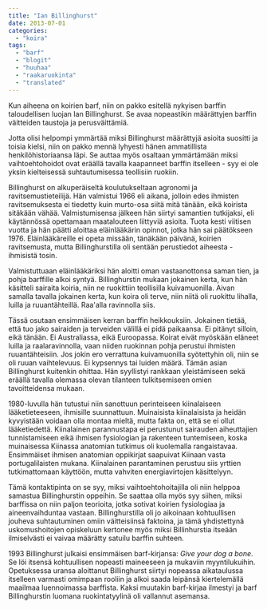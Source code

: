 ```yaml
---
title: "Ian Billinghurst"
date: 2013-07-01
categories: 
  - "koira"
tags: 
  - "barf"
  - "blogit"
  - "huuhaa"
  - "raakaruokinta"
  - "translated"
---
```


Kun aiheena on koirien barf, niin on pakko esitellä nykyisen barffin taloudellisen luojan Ian Billinghurst. Se avaa nopeastikin määrättyjen barffin väitteiden taustoja ja perusväittämiä.

<!--more-->

Jotta olisi helpompi ymmärtää miksi Billinghurst määrättyjä asioita suositti ja toisia kielsi, niin on pakko mennä lyhyesti hänen ammatillista henkilöhistoriaansa läpi. Se auttaa myös osaltaan ymmärtämään miksi vaihtoehtohoidot ovat eräällä tavalla kaapanneet barffin itselleen - syy ei ole yksin kielteisessä suhtautumisessa teollisiin ruokiin.

Billinghurst on alkuperäiseltä koulutukseltaan agronomi ja ravitsemustieteilijä. Hän valmistui 1966 eli aikana, jolloin edes ihmisten ravitsemuksesta ei tiedetty kuin murto-osa siitä mitä tänään, eikä koirista sitäkään vähää. Valmistumisensa jälkeen hän siirtyi samantien tutkijaksi, eli käytännössä opettamaan maatalouteen liittyviä asioita. Tuota kesti viitisen vuotta ja hän päätti aloittaa eläinlääkärin opinnot, jotka hän sai päätökseen 1976. Eläinlääkäreille ei opeta missään, tänäkään päivänä, koirien ravitsemusta, mutta Billinghurstilla oli sentään perustiedot aiheesta - ihmisistä tosin.

Valmistuttuaan eläinlääkäriksi hän aloitti oman vastaanottonsa saman tien, ja pohja barffille alkoi syntyä. Billinghurstin mukaan jokainen kerta, kun hän käsitteli sairaita koiria, niin ne ruokittiin teollisilla kuivamuonilla. Aivan samalla tavalla jokainen kerta, kun koira oli terve, niin niitä oli ruokittu lihalla, luilla ja ruuantähteillä. Raa'alla ravinnolla siis.

Tässä osutaan ensimmäisen kerran barffin heikkouksiin. Jokainen tietää, että tuo jako sairaiden ja terveiden välillä ei pidä paikaansa. Ei pitänyt silloin, eikä tänään. Ei Australiassa, eikä Euroopassa. Koirat eivät myöskään eläneet luilla ja raalaravinnolla, vaan niiden ruokinnan pohja perustui ihmisten ruuantähteisiin. Jos jokin ero verrattuna kuivamuonilla syötettyhin oli, niin se oli ruuan vaihtelevuus. Ei kypsennys tai luiden määrä. Tämän asian Billinghurst kuitenkin ohittaa. Hän syyllistyi rankkaan yleistämiseen sekä eräällä tavalla olemassa olevan tilanteen tulkitsemiseen omien tavoitteidensa mukaan.

1980-luvulla hän tutustui niin sanottuun perinteiseen kiinalaiseen lääketieteeseen, ihmisille suunnattuun. Muinaisista kiinalaisista ja heidän kyvyistään voidaan olla montaa mieltä, mutta fakta on, että se ei ollut lääketiedettä. Kiinalainen parannustapa ei perustunut sairauden aiheuttajien tunnistamiseen eikä ihmisen fysiologian ja rakenteen tuntemiseen, koska muinaisessa Kiinassa anatomian tutkimus oli kuolemalla rangaistavaa. Ensimmäiset ihmisen anatomian oppikirjat saapuivat Kiinaan vasta portugalilaisten mukana. Kiinalainen parantaminen perustuu siis yrttien tutkimattomaan käyttöön, mutta vahviten energiavirtojen käsittelyyn.

Tämä kontaktipinta on se syy, miksi vaihtoehtohoitajilla oli niin helppoa samastua Billinghurstin oppeihin. Se saattaa olla myös syy siihen, miksi barffissa on niin paljon teorioita, jotka sotivat koirien fysiologiaa ja aineenvaihduntaa vastaan. Billinghurstilla oli jo aikoinaan kohtuullisen jouheva suhtautuminen omiin väitteisiinsä faktoina, ja tämä yhdistettynä uskomushoitojen opiskeluun kertonee myös miksi Billinhurstia itseään ilmiselvästi ei vaivaa määrätty satuilu barffin suhteen.

1993 Billinghurst julkaisi ensimmäisen barf-kirjansa: _Give your dog a bone_. Se löi itsensä kohtuullisen nopeasti maineeseen ja mukaviin myyntilukuihin. Opetuksessa uransa aloittanut Billinghurst siirtyi nopeassa aikataulussa itselleen varmasti omimpaan rooliin ja alkoi saada leipänsä kiertelemällä maailmaa luennoimassa barffista. Kaksi muutakin barf-kirjaa ilmestyi ja barf Billinghurstin luomana ruokintatyylinä oli vallannut asemansa.
